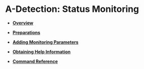 # A-Detection: Status Monitoring<a name="EN-US_TOPIC_0296549224"></a>

-   **[Overview](overview-8.md)**  

-   **[Preparations](preparations.md)**  

-   **[Adding Monitoring Parameters](adding-monitoring-parameters.md)**  

-   **[Obtaining Help Information](obtaining-help-information-9.md)**  

-   **[Command Reference](command-reference-10.md)**  



